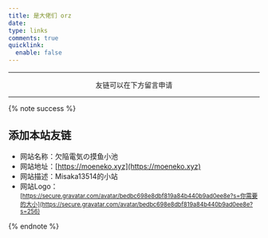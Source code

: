 ```yaml
---
title: 是大佬们 orz
date:
type: links
comments: true
quicklink:
  enable: false
---
```


<!-- 换到LovelyWei, Matcha, Anyan, Nemo的友链了 awsl -->
<script data-pjax src="//cdn.jsdelivr.net/npm/jquery@3/dist/jquery.min.js" type="text/javascript"></script>
<script data-pjax src="/links/link.js"></script>
<style>.links-content{margin-top:1rem}.link-navigation::after{content:" ";display:block;clear:both}.card{width:130px;font-size:1rem;padding:0;border-radius:4px;transition-duration:.15s;margin-bottom:1rem;display:block;float:left;box-shadow:0 2px 6px 0 rgba(0,0,0,.12);background:#f5f5f5}.card{margin-left:16px}@media(max-width:567px){.card{margin-left:16px;width:calc((100% - 16px)/2)}.card:nth-child(2n+1){margin-left:0}.card:not(:nth-child(2n+1)){margin-left:16px}}@media(min-width:567px){.card{margin-left:16px;width:calc((100% - 32px)/3)}.card:nth-child(3n+1){margin-left:0}.card:not(:nth-child(3n+1)){margin-left:16px}}@media(min-width:768px){.card{margin-left:16px;width:calc((100% - 48px)/4)}.card:nth-child(4n+1){margin-left:0}.card:not(:nth-child(4n+1)){margin-left:16px}}@media(min-width:1200px){.card{margin-left:16px;width:calc((100% - 64px)/5)}.card:nth-child(5n+1){margin-left:0}.card:not(:nth-child(5n+1)){margin-left:16px}}.card:hover{transform:scale(1.1);box-shadow:0 2px 6px 0 rgba(0,0,0,.12),0 0 6px 0 rgba(0,0,0,.04)}.card .thumb{width:100%;height:0;padding-bottom:100%;background-size:100% 100%!important}.posts-expand .post-body img{margin:0;padding:0;border:0}.card .card-header{display:block;text-align:center;padding:1rem .25rem;font-weight:500;color:#333;white-space:normal}.card .card-header a{font-style:normal;color:#2bbc8a;font-weight:700;text-decoration:none;border:0}.card .card-header a:hover{color:#d480aa;text-decoration:none;border:0}</style><div><div class="links-content"><div class="link-navigation" id="links1"></div></div></div>

------

<div style="text-align:center;"><span class="with-love" id="animate1">
    <i class="fa fa-heart"></i>
  </span>友链可以在下方留言申请<span class="with-love" id="animate2">
    <i class="fa fa-heart"></i>
  </span></div>
  
------

{% note success %}

## 添加本站友链

- 网站名称：欠陥電気の摸鱼小池
- 网站地址：[https://moeneko.xyz](https://moeneko.xyz)
- 网站描述：Misaka13514的小站
- 网站Logo：<small>[https://secure.gravatar.com/avatar/bedbc698e8dbf819a84b440b9ad0ee8e?s=你需要的大小](https://secure.gravatar.com/avatar/bedbc698e8dbf819a84b440b9ad0ee8e?s=256)</small>

{% endnote %}